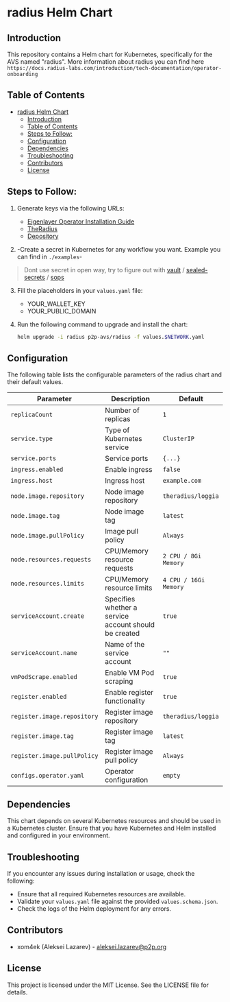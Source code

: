 # radius Helm Chart

## Introduction
This repository contains a Helm chart for Kubernetes, specifically for the AVS named "radius".
More information about radius you can find here `https://docs.radius-labs.com/introduction/tech-documentation/operator-onboarding`

## Table of Contents
- [radius Helm Chart](#radius-helm-chart)
  - [Introduction](#introduction)
  - [Table of Contents](#table-of-contents)
  - [Steps to Follow:](#steps-to-follow)
  - [Configuration](#configuration)
  - [Dependencies](#dependencies)
  - [Troubleshooting](#troubleshooting)
  - [Contributors](#contributors)
  - [License](#license)

## Steps to Follow:

1. Generate keys via the following URLs:
   - [Eigenlayer Operator Installation Guide](https://docs.eigenlayer.xyz/eigenlayer/operator-guides/operator-installation)
   - [TheRadius](https://atlantic-walker-f10.notion.site/Operator-Guide-5077a0f8377447689a85fb1030e68df9)
   - [Depository](https://github.com/radiusxyz/depository/tree/main)

2. -Create a secret in Kubernetes for any workflow you want. Example you can find in `./examples`-
> Dont use secret in open way, try to figure out with [vault](https://github.com/hashicorp/vault) / [sealed-secrets](https://github.com/bitnami-labs/sealed-secrets) / [sops](https://github.com/getsops/sops)
3. Fill the placeholders in your `values.yaml` file:
   - YOUR_WALLET_KEY
   - YOUR_PUBLIC_DOMAIN

4. Run the following command to upgrade and install the chart:
   ```sh
   helm upgrade -i radius p2p-avs/radius -f values.$NETWORK.yaml
   ```

## Configuration
The following table lists the configurable parameters of the radius chart and their default values.

| Parameter                   | Description                                                   | Default                      |
|-----------------------------|---------------------------------------------------------------|------------------------------|
| `replicaCount`              | Number of replicas                                            | `1`                          |
| `service.type`              | Type of Kubernetes service                                    | `ClusterIP`                  |
| `service.ports`             | Service ports                                                 | `{...}`                      |
| `ingress.enabled`           | Enable ingress                                                | `false`                      |
| `ingress.host`              | Ingress host                                                  | `example.com`                |
| `node.image.repository`     | Node image repository                                         | `theradius/loggia` |
| `node.image.tag`            | Node image tag                                                | `latest`                     |
| `node.image.pullPolicy`     | Image pull policy                                             | `Always`                     |
| `node.resources.requests`   | CPU/Memory resource requests                                  | `2 CPU / 8Gi Memory`         |
| `node.resources.limits`     | CPU/Memory resource limits                                    | `4 CPU / 16Gi Memory`        |
| `serviceAccount.create`     | Specifies whether a service account should be created         | `true`                       |
| `serviceAccount.name`       | Name of the service account                                   | `""`                         |
| `vmPodScrape.enabled`       | Enable VM Pod scraping                                        | `true`                       |
| `register.enabled`          | Enable register functionality                                 | `true`                       |
| `register.image.repository` | Register image repository                                     | `theradius/loggia` |
| `register.image.tag`        | Register image tag                                            | `latest`                     |
| `register.image.pullPolicy` | Register image pull policy                                    | `Always`                     |
| `configs.operator.yaml`     | Operator configuration                                        | `empty`                      |

## Dependencies
This chart depends on several Kubernetes resources and should be used in a Kubernetes cluster. Ensure that you have Kubernetes and Helm installed and configured in your environment.

## Troubleshooting
If you encounter any issues during installation or usage, check the following:

- Ensure that all required Kubernetes resources are available.
- Validate your `values.yaml` file against the provided `values.schema.json`.
- Check the logs of the Helm deployment for any errors.

## Contributors
- xom4ek (Aleksei Lazarev) - aleksei.lazarev@p2p.org

## License
This project is licensed under the MIT License. See the LICENSE file for details.

